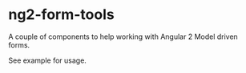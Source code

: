 # ng2-form-tools

A couple of components to help working with Angular 2 Model driven forms.

See example for usage.
